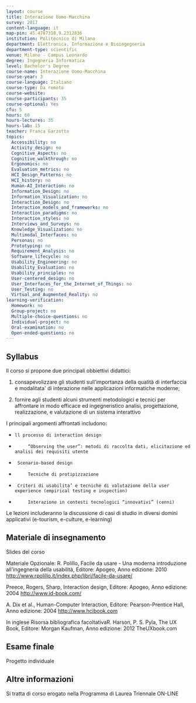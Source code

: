 ```yaml
---
layout: course
title: Interazione Uomo-Macchina
survey: 2017
content-language: it
map-pin: 45.4787318,9.2312836
institution: Politecnico di Milano
department: Elettronica, Informazione e Bioingegneria
department-type: scientific
venue: Milano - Campus Leonardo
degree: Ingegneria Informatica
level: Bachelor's Degree
course-name: Interazione Uomo-Macchina
course-year: 3
course-language: Italiano
course-type: Da remoto
course-website: 
course-participants: 35
course-optional: Yes
cfu: 5
hours: 60
hours-lectures: 35
hours-lab: 15
teacher: Franca Garzotto
topics: 
  Accessibility: no 
  Activity_design: no 
  Cognitive_Aspects: no 
  Cognitive_walkthrough: no 
  Ergonomics: no 
  Evaluation_metrics: no 
  HCI_Design_Patterns: no 
  HCI_history: no 
  Human-AI_Interaction: no 
  Information_Design: no 
  Information_Visualization: no 
  Interaction_Design: no 
  Interaction_models_and_frameworks: no 
  Interaction_paradigms: no 
  Interaction_styles: no 
  Interviews_and_Surveys: no 
  Knowledge_Visualization: no 
  Multimodal_Interfaces: no 
  Personas: no 
  Prototyping: no 
  Requirement_Analysis: no 
  Software_lifecycle: no 
  Usability_Engineering: no 
  Usability_Evaluation: no 
  Usability_principles: no 
  User-centered_design: no 
  User_Interfaces_for_the_Internet_of_Things: no 
  User_Testing: no 
  Virtual_and_Augmented_Reality: no 
learning-verification: 
  Homework: no 
  Group-project: no 
  Multiple-choice-questions: no 
  Individual-project: no 
  Oral-examination: no 
  Open-ended-questions: no 
---
```



## Syllabus 
Il corso si propone due principali obbiettivi didattici:

1) consapevolizzare gli studenti sull’importanza della qualità di interfaccia e modalitata' di interazione   nelle applicazioni informatiche moderne;

2) fornire agli studenti alcuni strumenti metodologici e tecnici per affrontare in modo efficace ed ingegneristico analisi, progettazione, realizzazione, e valutazione  di  un sistema  interattivo

I principali argomenti affrontati includono:

-     ll processo di interaction design

-          “Observing the user”: metodi di raccolta dati, elicitazione ed analisi dei requisiti utente

-      Scenario-based design

-          Tecniche di protipizzazione

-      Criteri di usabilita’ e tecniche di valutazione della user experience (empirical testing e inspection)

-          Interazione in contesti tecnologici “innovativi” (cenni)

Le lezioni includeranno la discussione di casi di studio in diversi domini applicativi (e-tourism, e-culture, e-learning)


## Materiale di insegnamento 
Slides del corso

Materiale Opzionale:
R. Polillo, Facile da usare - Una moderna introduzione all'ingegneria della usabilità, Editore: Apogeo, Anno edizione: 2010 http://www.rpolillo.it/index.php/libri/facile-da-usare/

Preece, Rogers, Sharp, Interaction design, Editore: Apogeo, Anno edizione: 2004 http://www.id-book.com/

A. Dix et al., Human-Computer Interaction, Editore: Pearson-Prentice Hall, Anno edizione: 2004 http://www.hcibook.com

In inglese
Risorsa bibliografica facoltativaR. Harson, P. S. Pyla, The UX Book, Editore: Morgan Kaufman, Anno edizione: 2012 TheUXbook.com


## Esame finale 
Progetto individuale

## Altre informazioni 
Si tratta di corso erogato nella Programma di Laurea Triennale ON-LINE
